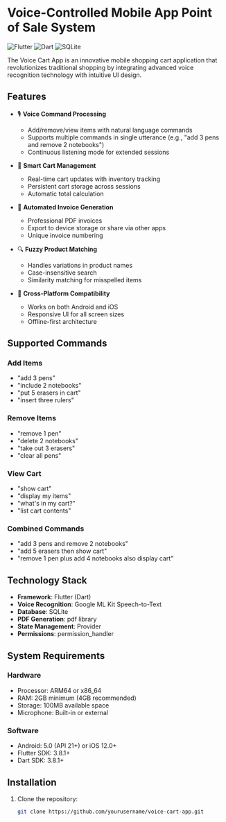 # Voice-Controlled Mobile App Point of Sale System

![Flutter](https://img.shields.io/badge/Flutter-%2302569B.svg?style=for-the-badge&logo=Flutter&logoColor=white)
![Dart](https://img.shields.io/badge/Dart-0175C2?style=for-the-badge&logo=dart&logoColor=white)
![SQLite](https://img.shields.io/badge/SQLite-07405E?style=for-the-badge&logo=sqlite&logoColor=white)

The Voice Cart App is an innovative mobile shopping cart application that revolutionizes traditional shopping by integrating advanced voice recognition technology with intuitive UI design.

## Features

- 🎙️ **Voice Command Processing**
  - Add/remove/view items with natural language commands
  - Supports multiple commands in single utterance (e.g., "add 3 pens and remove 2 notebooks")
  - Continuous listening mode for extended sessions

- 🛒 **Smart Cart Management**
  - Real-time cart updates with inventory tracking
  - Persistent cart storage across sessions
  - Automatic total calculation

- 📄 **Automated Invoice Generation**
  - Professional PDF invoices
  - Export to device storage or share via other apps
  - Unique invoice numbering

- 🔍 **Fuzzy Product Matching**
  - Handles variations in product names
  - Case-insensitive search
  - Similarity matching for misspelled items

- 📱 **Cross-Platform Compatibility**
  - Works on both Android and iOS
  - Responsive UI for all screen sizes
  - Offline-first architecture

## Supported Commands

### Add Items
- "add 3 pens"
- "include 2 notebooks"
- "put 5 erasers in cart"
- "insert three rulers"

### Remove Items
- "remove 1 pen"
- "delete 2 notebooks"
- "take out 3 erasers"
- "clear all pens"

### View Cart
- "show cart"
- "display my items"
- "what's in my cart?"
- "list cart contents"

### Combined Commands
- "add 3 pens and remove 2 notebooks"
- "add 5 erasers then show cart"
- "remove 1 pen plus add 4 notebooks also display cart"

## Technology Stack

- **Framework**: Flutter (Dart)
- **Voice Recognition**: Google ML Kit Speech-to-Text
- **Database**: SQLite
- **PDF Generation**: pdf library
- **State Management**: Provider
- **Permissions**: permission_handler

## System Requirements

### Hardware
- Processor: ARM64 or x86_64
- RAM: 2GB minimum (4GB recommended)
- Storage: 100MB available space
- Microphone: Built-in or external

### Software
- Android: 5.0 (API 21+) or iOS 12.0+
- Flutter SDK: 3.8.1+
- Dart SDK: 3.8.1+

## Installation

1. Clone the repository:
   ```bash
   git clone https://github.com/yourusername/voice-cart-app.git
